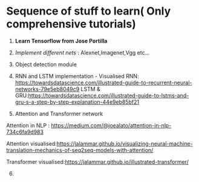 
# Sequence of stuff to learn( Only comprehensive tutorials)

1. **Learn Tensorflow from Jose Portilla**
2. _Implement different nets_ : Alexnet,Imagenet,Vgg etc...


3. Object detection module


4. RNN and LSTM implementation - Visualised
RNN: https://towardsdatascience.com/illustrated-guide-to-recurrent-neural-networks-79e5eb8049c9
LSTM & GRU:https://towardsdatascience.com/illustrated-guide-to-lstms-and-gru-s-a-step-by-step-explanation-44e9eb85bf21

5. Attention and Transformer network

  Attention in NLP : https://medium.com/@joealato/attention-in-nlp-734c6fa9d983

  Attention visualised:https://jalammar.github.io/visualizing-neural-machine-translation-mechanics-of-seq2seq-models-with-attention/

  Transformer visualised:https://jalammar.github.io/illustrated-transformer/

6. 



